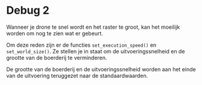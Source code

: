 # Debug 2
Wanneer je drone te snel wordt en het raster te groot, kan het moeilijk worden om nog te zien wat er gebeurt.

Om deze reden zijn er de functies `set_execution_speed()` en `set_world_size()`.
Ze stellen je in staat om de uitvoeringssnelheid en de grootte van de boerderij te verminderen.

De grootte van de boerderij en de uitvoeringssnelheid worden aan het einde van de uitvoering teruggezet naar de standaardwaarden.